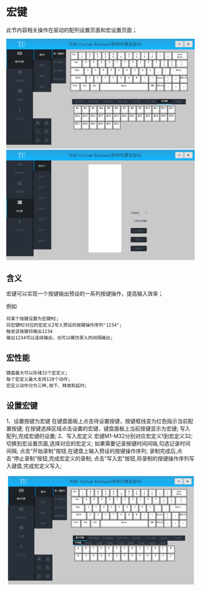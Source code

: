 # 宏键

此节内容相关操作在驱动的配列设置页面和宏设置页面；

![宏键](img/MacroKey.png)
![宏键](img/MacroKey2.png)

## 含义

宏键可以实现一个按键输出预设的一系列按键操作，提高输入效率；

例如

	将某个按键设置为宏键M2;
	将宏键M2对应的宏定义2写入预设的按键操作序列"1234";
	触发该按键将输出1234
	输出1234可以连续输出，也可以模仿录入的间隔输出;

## 宏性能

	键盘最大可以存储32个宏定义;
	每个宏定义最大支持120个动作;
	宏定义动作分为三种,按下、释放和延时;


## 设置宏键

 1、设置按键为宏键
	在键盘面板上点击待设置按键，按键框线变为红色指示当前配置按键;
	在按键选择区域点击设置的宏键，键盘面板上当前按键显示为宏键;
	写入配列,完成宏键的设置;
2、写入宏定义
	宏键M1-M32分别对应宏定义1到宏定义32;
	切换到宏设置页面,选择对应的宏定义;
	如果需要记录按键时间间隔,勾选记录时间间隔;
	点击“开始录制”按钮,在键盘上输入预设的按键操作序列;
	录制完成后,点击“停止录制”按钮,完成宏定义的录制;
    点击“写入宏”按钮,将录制的按键操作序列写入键盘,完成宏定义写入;

![设置宏键](img/SetMacroKey.gif)
	







